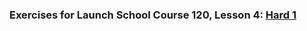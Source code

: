 ### Exercises for Launch School Course 120, Lesson 4: [Hard 1](https://launchschool.com/lessons/f1c58be0/assignments/928366dd)

  
